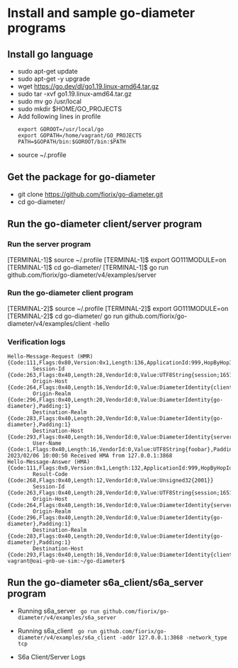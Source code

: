 # Install and sample go-diameter programs

## Install go language
* sudo apt-get update
* sudo apt-get -y upgrade
* wget  https://go.dev/dl/go1.19.linux-amd64.tar.gz
* sudo tar -xvf go1.19.linux-amd64.tar.gz
* sudo mv go /usr/local
* sudo mkdir $HOME/GO_PROJECTS
* Add following lines in profile
   ```
   export GOROOT=/usr/local/go
   export GOPATH=/home/vagrant/GO_PROJECTS
   PATH=$GOPATH/bin:$GOROOT/bin:$PATH
   ```
* source ~/.profile

## Get the package for go-diameter
* git clone https://github.com/fiorix/go-diameter.git
* cd go-diameter/

## Run the go-diameter client/server program

### Run the server program
[TERMINAL-1]$ source ~/.profile
[TERMINAL-1]$ export GO111MODULE=on
[TERMINAL-1]$ cd go-diameter/
[TERMINAL-1]$ go run github.com/fiorix/go-diameter/v4/examples/server

### Run the go-diameter client program
[TERMINAL-2]$ source ~/.profile
[TERMINAL-2]$ export GO111MODULE=on
[TERMINAL-2]$ cd go-diameter/
go run github.com/fiorix/go-diameter/v4/examples/client -hello


### Verification logs
```
Hello-Message-Request (HMR)
{Code:111,Flags:0x80,Version:0x1,Length:136,ApplicationId:999,HopByHopId:0xfc180d91,EndToEndId:0xfd8fc8bd}
        Session-Id {Code:263,Flags:0x40,Length:28,VendorId:0,Value:UTF8String{session;1651430902},Padding:2}
        Origin-Host {Code:264,Flags:0x40,Length:16,VendorId:0,Value:DiameterIdentity{client},Padding:2}
        Origin-Realm {Code:296,Flags:0x40,Length:20,VendorId:0,Value:DiameterIdentity{go-diameter},Padding:1}
        Destination-Realm {Code:283,Flags:0x40,Length:20,VendorId:0,Value:DiameterIdentity{go-diameter},Padding:1}
        Destination-Host {Code:293,Flags:0x40,Length:16,VendorId:0,Value:DiameterIdentity{server},Padding:2}
        User-Name {Code:1,Flags:0x40,Length:16,VendorId:0,Value:UTF8String{foobar},Padding:2}
2023/02/06 10:00:50 Received HMA from 127.0.0.1:3868
Hello-Message-Answer (HMA)
{Code:111,Flags:0x0,Version:0x1,Length:132,ApplicationId:999,HopByHopId:0xfc180d91,EndToEndId:0xfd8fc8bd}
        Result-Code {Code:268,Flags:0x40,Length:12,VendorId:0,Value:Unsigned32{2001}}
        Session-Id {Code:263,Flags:0x40,Length:28,VendorId:0,Value:UTF8String{session;1651430902},Padding:2}
        Origin-Host {Code:264,Flags:0x40,Length:16,VendorId:0,Value:DiameterIdentity{server},Padding:2}
        Origin-Realm {Code:296,Flags:0x40,Length:20,VendorId:0,Value:DiameterIdentity{go-diameter},Padding:1}
        Destination-Realm {Code:283,Flags:0x40,Length:20,VendorId:0,Value:DiameterIdentity{go-diameter},Padding:1}
        Destination-Host {Code:293,Flags:0x40,Length:16,VendorId:0,Value:DiameterIdentity{client},Padding:2}
vagrant@oai-gnb-ue-sim:~/go-diameter$
```


## Run the go-diameter s6a_client/s6a_server program

* Running s6a_server
``` go run github.com/fiorix/go-diameter/v4/examples/s6a_server```

* Running s6a_client
``` go run github.com/fiorix/go-diameter/v4/examples/s6a_client -addr 127.0.0.1:3868 -network_type tcp```

* S6a Client/Server Logs


